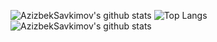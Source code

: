![AzizbekSavkimov's github stats](https://github-readme-stats.vercel.app/api?username=AzizbekSavkimov&show_icons=true&theme=algolia&count_private=true)
![Top Langs](https://github-readme-stats.vercel.app/api/top-langs/?username=AzizbekSavkimov&theme=algolia&layout=compact&langs_count=10&hide=Jupyter%20Notebook)
![AzizbekSavkimov's github stats](https://github-readme-stats.vercel.app/api?username=AzizbekSavkimov&bg_color=30,e96443,904e95&title_color=fff&text_color=fff)

